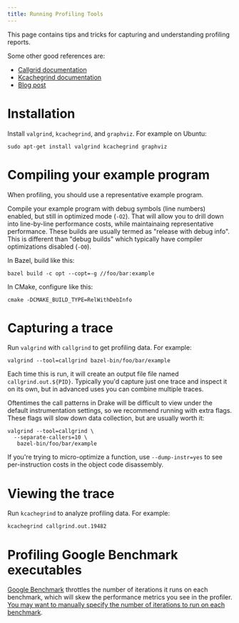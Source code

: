```yaml
---
title: Running Profiling Tools
---
```


This page contains tips and tricks for capturing and understanding profiling
reports.

Some other good references are:
- [Callgrid documentation](https://valgrind.org/docs/manual/cl-manual.html)
- [Kcachegrind documentation](https://kcachegrind.github.io/html/Home.html)
- [Blog post](https://baptiste-wicht.com/posts/2011/09/profile-c-application-with-callgrind-kcachegrind.html)

# Installation

Install `valgrind`, `kcachegrind`, and `graphviz`. For example on Ubuntu:
```
sudo apt-get install valgrind kcachegrind graphviz
```

# Compiling your example program

When profiling, you should use a representative example program.

Compile your example program with debug symbols (line numbers) enabled, but
still in optimized mode (`-O2`). That will allow you to drill down into
line-by-line performance costs, while maintainaing representative
performance. These builds are usually termed as "release with debug info".
This is different than "debug builds" which typically have compiler
optimizations disabled (`-O0`).

In Bazel, build like this:

```
bazel build -c opt --copt=-g //foo/bar:example
```

In CMake, configure like this:

```
cmake -DCMAKE_BUILD_TYPE=RelWithDebInfo
```

# Capturing a trace

Run `valgrind` with `callgrind` to get profiling data. For example:

```
valgrind --tool=callgrind bazel-bin/foo/bar/example
```

Each time this is run, it will create an output file file named
`callgrind.out.${PID}`. Typically you'd capture just one trace and inspect it
on its own, but in advanced uses you can combine multiple traces.

Oftentimes the call patterns in Drake will be difficult to view under the
default instrumentation settings, so we recommend running with extra flags.
These flags will slow down data collection, but are usually worth it:

```
valgrind --tool=callgrind \
  --separate-callers=10 \
   bazel-bin/foo/bar/example
```

If you're trying to micro-optimize a function, use `--dump-instr=yes` to see
per-instruction costs in the object code disassembly.

# Viewing the trace

Run `kcachegrind` to analyze profiling data. For example:

```
kcachegrind callgrind.out.19482
```

# Profiling Google Benchmark executables

[Google Benchmark](https://github.com/google/benchmark) throttles the number of
iterations it runs on each benchmark, which will skew the performance metrics
you see in the profiler. [You may want to manually specify the number of
iterations to run on each
benchmark](https://stackoverflow.com/questions/61843343/how-to-special-case-the-number-of-iterations-in-google-benchmark).
